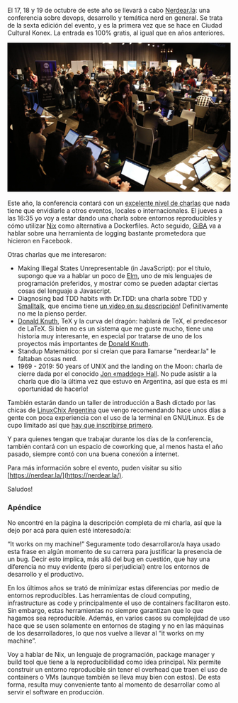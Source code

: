 <!--
.. title: Invitación a nerdear.la
.. slug: invitacion-a-nerdearla
.. date: 2019-10-09 22:37:28 UTC-03:00
.. tags: conferencia,sysadmin,nix,docker
.. category: 
.. link: 
.. description: 
.. type: text
-->

El 17, 18 y 19 de octubre de este año se llevará a cabo [Nerdear.la][nerdearla]: una
conferencia sobre devops, desarrollo y temática nerd en general. Se trata de la
sexta edición del evento, y es la primera vez que se hace en Ciudad Cultural
Konex. La entrada es 100% gratis, al igual que en años anteriores.

![Nerdearla 2018][nerdearla-2018]

[nerdearla-2018]: /images/nerdearla2018.jpg
[nerdearla]: https://nerdear.la

Este año, la conferencia contará con un [excelente nivel de charlas][charlas]
que nada tiene que envidiarle a otros eventos, locales o internacionales. El
jueves a las 16:35 yo voy a estar dando una charla sobre entornos reproducibles
y cómo utilizar [Nix][nix] como alternativa a Dockerfiles. Acto seguido,
[GiBA][giba] va a hablar sobre una herramienta de logging bastante prometedora
que hicieron en Facebook.

[charlas]: https://nerdear.la/agenda/
[nix]: https://nixos.org/nix/
[giba]: https://twitter.com/jpdborgna

Otras charlas que me interesaron:

* Making Illegal States Unrepresentable (in JavaScript): por el título, supongo
  que va a hablar un poco de [Elm][elm], uno de mis lenguajes de programación
  preferidos, y mostrar como se pueden adaptar ciertas cosas del lenguaje a
  Javascript.
* Diagnosing bad TDD habits with Dr.TDD: una charla sobre TDD y [Smalltalk][smalltalk],
  que encima tiene [un video en su descripción][video]! Definitivamente no me la pienso
  perder.
* [Donald Knuth][knuth], TeX y la curva del dragón: hablará de TeX, el
  predecesor de LaTeX. Si bien no es un sistema que me guste mucho, tiene una
  historia muy interesante, en especial por tratarse de uno de los proyectos más
  importantes de [Donald Knuth][knuth].
* Standup Matemático: por si creían que para llamarse "nerdear.la" le faltaban cosas nerd.
* 1969 - 2019: 50 years of UNIX and the landing on the Moon: charla de cierre dada por el
  conocido [Jon «maddog» Hall][maddog]. No pude asistir a la charla que dio la última vez
  que estuvo en Argentina, así que esta es mi oportunidad de hacerlo!

[elm]: https://elm-lang.org/
[smalltalk]: https://es.wikipedia.org/wiki/Smalltalk
[knuth]: https://es.wikipedia.org/wiki/Donald_Knuth
[maddog]: https://twitter.com/maddoghall
[video]: https://vimeo.com/354461588

También estarán dando un taller de introducción a Bash dictado por las chicas
de [LinuxChix Argentina][linuxchix] que vengo recomendando hace unos días a
gente con poca experiencia con el uso de la terminal en GNU/Linux. Es de cupo
limitado así que [hay que inscribirse primero][workshops].

[linuxchix]: https://twitter.com/linuxchixar
[workshops]: https://docs.google.com/forms/d/e/1FAIpQLSdIz_3gsHsSL4U58BysEQy5TH2zRWgYNFV0okZplDaJa-u45A/viewform

Y para quienes tengan que trabajar durante los días de la conferencia, también
contará con un espacio de coworking que, al menos hasta el año pasado, siempre
contó con una buena conexión a internet.

Para más información sobre el evento, puden visitar su sitio
[https://nerdear.la/](https://nerdear.la/).

Saludos!

### Apéndice

No encontré en la página la descripción completa de mi charla, así que la dejo
por acá para quien esté interesado/a:

“It works on my machine!” Seguramente todo desarrollaror/a haya usado esta
frase en algún momento de su carrera para justificar la presencia de un bug.
Decir esto implica, más allá del bug en cuestión, que hay una diferencia no muy
evidente (pero sí perjudicial) entre los entornos de desarrollo y el
productivo.

En los últimos años se trató de minimizar estas diferencias por medio de
entornos reproducibles. Las herramientas de cloud computing, infrastructure as
code y principalmente el uso de containers facilitaron esto. Sin embargo, estas
herramientas no siempre garantizan que lo que hagamos sea reproducible. Además,
en varios casos su complejidad de uso hace que se usen solamente en entornos de
staging y no en las máquinas de los desarrolladores, lo que nos vuelve a llevar
al “it works on my machine”.

Voy a hablar de Nix, un lenguaje de programación, package manager y build tool
que tiene a la reproducibilidad como idea principal. Nix permite construir un
entorno reproducible sin tener el overhead que traen el uso de containers o VMs
(aunque también se lleva muy bien con estos). De esta forma, resulta muy
conveniente tanto al momento de desarrollar como al servir el software en
producción.
